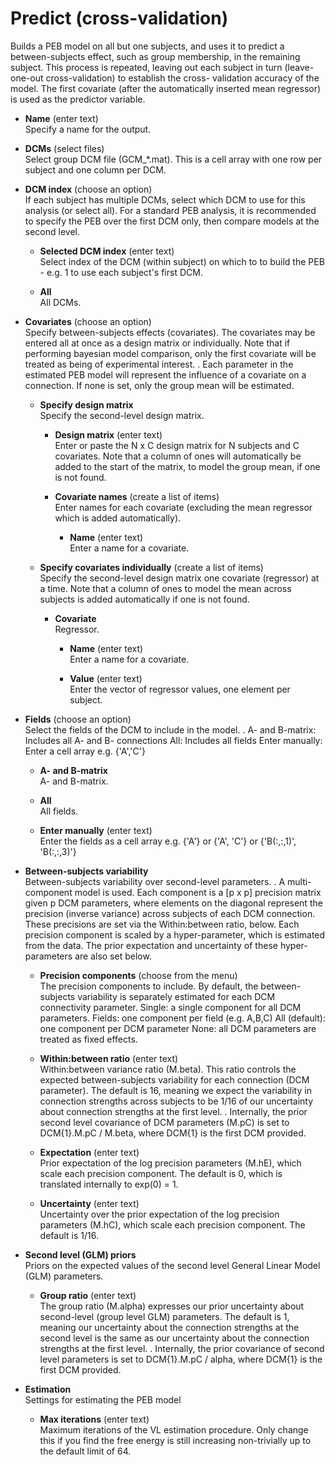 # Predict (cross-validation)  
Builds a PEB model on all but one subjects, and uses it to predict a between-subjects effect, such as group membership, in the remaining subject. This process is repeated, leaving out each subject in turn (leave-one-out cross-validation) to establish the cross- validation accuracy of the model.
The first covariate (after the automatically inserted mean regressor) is used as the predictor variable.

* **Name** (enter text)  
Specify a name for the output.

* **DCMs** (select files)  
Select group DCM file (GCM_*.mat). This is a cell array with one row per subject and one column per DCM.

* **DCM index** (choose an option)  
If each subject has multiple DCMs, select which DCM to use for this analysis (or select all). For a standard PEB analysis, it is recommended to specify the PEB over the first DCM only, then compare models at the second level.

    * **Selected DCM index** (enter text)  
    Select index of the DCM (within subject) on which to to build the PEB - e.g. 1 to use each subject's first DCM.

    * **All**   
    All DCMs.

* **Covariates** (choose an option)  
Specify between-subjects effects (covariates). The covariates may be entered all at once as a design matrix or individually. Note that if performing bayesian model comparison, only the first covariate will be treated as being of experimental interest.
.
Each parameter in the estimated PEB model will represent the influence of a covariate on a connection. If none is set, only the group mean will be estimated.

    * **Specify design matrix**   
    Specify the second-level design matrix.

        * **Design matrix** (enter text)  
        Enter or paste the N x C design matrix for N subjects and C covariates. Note that a column of ones will automatically be added to the start of the matrix, to model the group mean, if one is not found.

        * **Covariate names** (create a list of items)  
        Enter names for each covariate (excluding the mean regressor which is added automatically).

            * **Name** (enter text)  
            Enter a name for a covariate.

    * **Specify covariates individually** (create a list of items)  
    Specify the second-level design matrix one 
    covariate (regressor) at a time. Note that a 
    column of ones to model the mean across subjects 
    is added automatically if one is not found.

        * **Covariate**   
        Regressor.

            * **Name** (enter text)  
            Enter a name for a covariate.

            * **Value** (enter text)  
            Enter the vector of regressor values, one element 
            per subject.

* **Fields** (choose an option)  
Select the fields of the DCM to include in the model.
.
A- and B-matrix: Includes all A- and B- connections
All: Includes all fields
Enter manually: Enter a cell array e.g. {'A','C'}

    * **A- and B-matrix**   
    A- and B-matrix.

    * **All**   
    All fields.

    * **Enter manually** (enter text)  
    Enter the fields as a cell array e.g. {'A'} or {'A', 'C'} or {'B(:,:,1)', 'B(:,:,3)'}

* **Between-subjects variability**   
Between-subjects variability over second-level parameters.
.
A multi-component model is used. Each component is a [p x p] precision matrix given p DCM parameters, where elements on the diagonal represent the precision (inverse variance) across subjects of each DCM connection. These precisions are set via the Within:between ratio, below. Each precision component is scaled by a hyper-parameter, which is estimated from the data. The prior expectation and uncertainty of these hyper-parameters are also set below.

    * **Precision components** (choose from the menu)  
    The precision components to include. By default, the between-subjects variability is separately estimated for each DCM connectivity parameter.
    Single: a single component for all DCM parameters. 
    Fields: one component per field (e.g. A,B,C)
    All (default): one component per DCM parameter
    None: all DCM parameters are treated as fixed effects.

    * **Within:between ratio** (enter text)  
    Within:between variance ratio (M.beta). 
    This ratio controls the expected between-subjects variability for each connection (DCM parameter). The default is 16, meaning we expect the variability in connection strengths across subjects to be 1/16 of our uncertainty about connection strengths at the first level.
    .
    Internally, the prior second level covariance of DCM parameters (M.pC) is set to DCM{1}.M.pC / M.beta, where DCM{1} is the first DCM provided.

    * **Expectation** (enter text)  
    Prior expectation of the log precision parameters (M.hE), which scale each precision component. The default is 0, which is translated internally to exp(0) = 1.

    * **Uncertainty** (enter text)  
    Uncertainty over the prior expectation of the log precision parameters (M.hC), which scale each precision component. The default is 1/16.

* **Second level (GLM) priors**   
Priors on the expected values of the second level General Linear Model (GLM) parameters.

    * **Group ratio** (enter text)  
    The group ratio (M.alpha) expresses our prior uncertainty about second-level (group level GLM) parameters. The default is 1, meaning our uncertainty about the connection strengths at the second level is the same as our uncertainty about the connection strengths at the first level. 
    .
    Internally, the prior covariance of second level parameters is set to DCM{1}.M.pC / alpha, where DCM{1} is the first DCM provided.

* **Estimation**   
Settings for estimating the PEB model

    * **Max iterations** (enter text)  
    Maximum iterations of the VL estimation procedure.
    Only change this if you find the free energy is still increasing non-trivially up to the default limit of 64.
